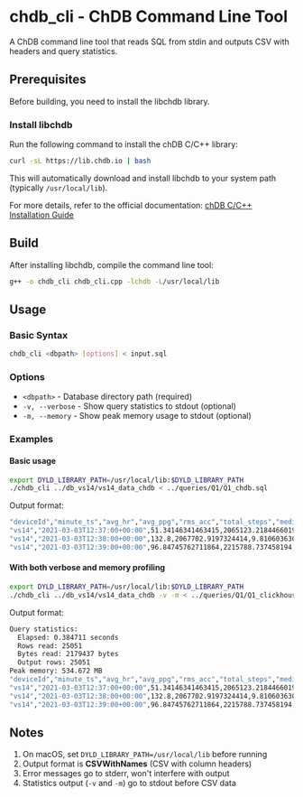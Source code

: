# chdb_cli - ChDB Command Line Tool

A ChDB command line tool that reads SQL from stdin and outputs CSV with headers and query statistics.

## Prerequisites

Before building, you need to install the libchdb library.

### Install libchdb

Run the following command to install the chDB C/C++ library:

```bash
curl -sL https://lib.chdb.io | bash
```

This will automatically download and install libchdb to your system path (typically `/usr/local/lib`).

For more details, refer to the official documentation: [chDB C/C++ Installation Guide](https://clickhouse.com/docs/chdb/install/c)

## Build

After installing libchdb, compile the command line tool:

```bash
g++ -o chdb_cli chdb_cli.cpp -lchdb -L/usr/local/lib
```

## Usage

### Basic Syntax

```bash
chdb_cli <dbpath> [options] < input.sql
```

### Options

- `<dbpath>` - Database directory path (required)
- `-v, --verbose` - Show query statistics to stdout (optional)
- `-m, --memory` - Show peak memory usage to stdout (optional)

### Examples

#### Basic usage

```bash
export DYLD_LIBRARY_PATH=/usr/local/lib:$DYLD_LIBRARY_PATH
./chdb_cli ../db_vs14/vs14_data_chdb < ../queries/Q1/Q1_chdb.sql
```

Output format:

```bash
"deviceId","minute_ts","avg_hr","avg_ppg","rms_acc","total_steps","median_light"
"vs14","2021-03-03T12:37:00+00:00",51.34146341463415,2065123.2184466019,9.810548019218292,0,0
"vs14","2021-03-03T12:38:00+00:00",132.8,2067702.9197324414,9.810603630641637,0,0
"vs14","2021-03-03T12:39:00+00:00",96.84745762711864,2215788.737458194,9.815128849033968,0,596
```

#### With both verbose and memory profiling

```bash
export DYLD_LIBRARY_PATH=/usr/local/lib:$DYLD_LIBRARY_PATH
./chdb_cli ../db_vs14/vs14_data_chdb -v -m < ../queries/Q1/Q1_clickhouse.sql
```

Output format:

```bash
Query statistics:
  Elapsed: 0.384711 seconds
  Rows read: 25051
  Bytes read: 2179437 bytes
  Output rows: 25051
Peak memory: 534.672 MB
"deviceId","minute_ts","avg_hr","avg_ppg","rms_acc","total_steps","median_light"
"vs14","2021-03-03T12:37:00+00:00",51.34146341463415,2065123.2184466019,9.810548019218292,0,0
"vs14","2021-03-03T12:38:00+00:00",132.8,2067702.9197324414,9.810603630641637,0,0
"vs14","2021-03-03T12:39:00+00:00",96.84745762711864,2215788.737458194,9.815128849033968,0,596
```

## Notes

1. On macOS, set `DYLD_LIBRARY_PATH=/usr/local/lib` before running
2. Output format is **CSVWithNames** (CSV with column headers)
3. Error messages go to stderr, won't interfere with output
4. Statistics output (`-v` and `-m`) go to stdout before CSV data
